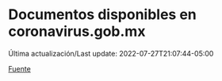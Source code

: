 # Documentos disponibles en coronavirus.gob.mx

Última actualización/Last update: 2022-07-27T21:07:44-05:00

 [Fuente](https://coronavirus.gob.mx/)
